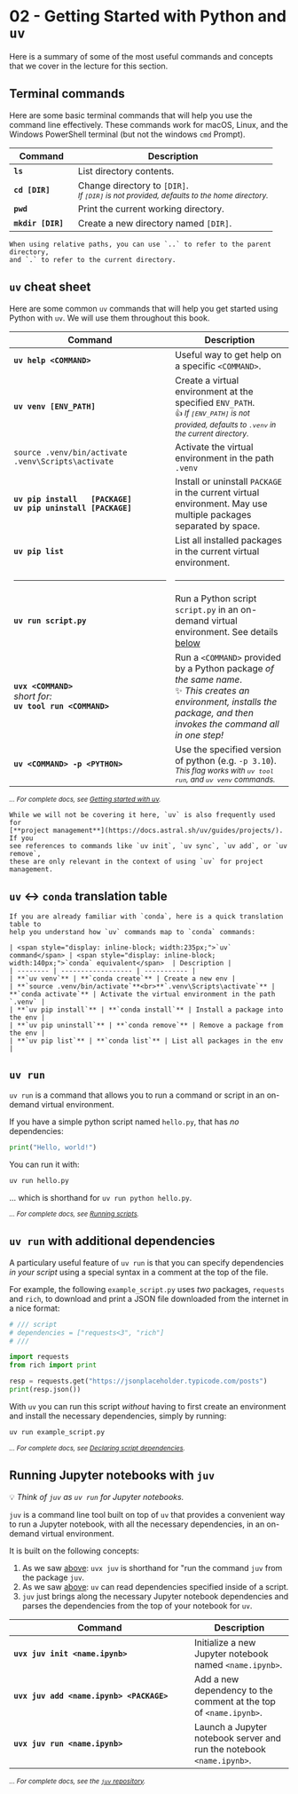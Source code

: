 # 02 - <i class="fab fa-python"></i> Getting Started with Python and `uv`

Here is a summary of some of the most useful commands and concepts that we cover
in the lecture for this section.

## Terminal commands

Here are some basic terminal commands that will help you use the
command line effectively.  These commands work for macOS,
Linux, and the Windows PowerShell terminal (but not the windows `cmd` Prompt).

| <span style="display: inline-block; width:100px;">Command</span>  | Description |
| -------- | ----------- |
| **`ls`** | List directory contents. |
| **`cd [DIR]`** | Change directory to `[DIR]`. <br><small>_If `[DIR]` is not provided, defaults to the home directory._</small> |
| **`pwd`** | Print the current working directory. |
| **`mkdir [DIR]`** | Create a new directory named `[DIR]`. |

```{tip}
When using relative paths, you can use `..` to refer to the parent directory,
and `.` to refer to the current directory.
```

## `uv` cheat sheet

Here are some common `uv` commands that will help you get started using Python
with `uv`.  We will use them throughout this book.

| <span style="display: inline-block; width:275px;">Command</span>  | Description |
| -------- | ----------- |
| **`uv help <COMMAND>`** | Useful way to get help on a specific `<COMMAND>`. |
| **`uv venv [ENV_PATH]`** | Create a virtual environment at the specified `ENV_PATH`.<br><small>👍 _If `[ENV_PATH]` is not provided, defaults to `.venv` in the current directory_.</small> |
| <i class="fab fa-apple"></i> `source .venv/bin/activate`<br><i class="fab fa-windows"></i> `.venv\Scripts\activate` | Activate the virtual environment in the path `.venv` |
| **`uv pip install   [PACKAGE]`**<br>**`uv pip uninstall [PACKAGE]`** | Install or uninstall `PACKAGE` in the current virtual environment.  May use multiple packages separated by space. |
| **`uv pip list`** | List all installed packages in the current virtual environment. |
| <hr> | <hr> |
| **`uv run script.py`** | Run a Python script `script.py` in an on-demand virtual environment. See details [below](#uv-run) |
| <a name="uvx"></a>**`uvx <COMMAND>`**<br>_short for:_<br>**`uv tool run <COMMAND>`**<br>  | Run a `<COMMAND>` provided by a Python package _of the same name_. <br>✨ _This creates an environment, installs the package, and then invokes the command all in one step!_</small> |
| **`uv <COMMAND> -p <PYTHON>`** | Use the specified version of python (e.g. `-p 3.10`).<br><small>_This flag works with `uv tool run`, and `uv venv` commands._</small> |

<small>_... For complete docs, see [Getting started with
uv](https://docs.astral.sh/uv/getting-started/)._</small>

```{note}
While we will not be covering it here, `uv` is also frequently used for
[**project management**](https://docs.astral.sh/uv/guides/projects/).  If you
see references to commands like `uv init`, `uv sync`, `uv add`, or `uv remove`,
these are only relevant in the context of using `uv` for project management.
```

## `uv` ↔️ `conda` translation table

```{tip}
If you are already familiar with `conda`, here is a quick translation table to
help you understand how `uv` commands map to `conda` commands:

| <span style="display: inline-block; width:235px;">`uv` command</span> | <span style="display: inline-block; width:140px;">`conda` equivalent</span>  | Description |
| -------- | ------------------ | ----------- |
| **`uv venv`** | **`conda create`** | Create a new env |
| **`source .venv/bin/activate`**<br>**`.venv\Scripts\activate`** | **`conda activate`** | Activate the virtual environment in the path `.venv` |
| **`uv pip install`** | **`conda install`** | Install a package into the env |
| **`uv pip uninstall`** | **`conda remove`** | Remove a package from the env |
| **`uv pip list`** | **`conda list`** | List all packages in the env |
```

## `uv run`

`uv run` is a command that allows you to run a command or script in an on-demand
virtual environment.

If you have a simple python script named `hello.py`, that has _no_ dependencies:

```python
print("Hello, world!")
```

You can run it with:

```bash
uv run hello.py
```

... which is shorthand for `uv run python hello.py`.

<small>_... For complete docs, see
[Running scripts](https://docs.astral.sh/uv/guides/scripts/)._</small>

## `uv run` with additional dependencies

A particulary useful feature of `uv run` is that you can specify dependencies
_in your script_ using a special syntax in a comment at the top of the file.

For example, the following `example_script.py` uses _two_ packages, `requests`
and `rich`, to download and print a JSON file downloaded from the internet in a
nice format:

```python
# /// script
# dependencies = ["requests<3", "rich"]
# ///

import requests
from rich import print

resp = requests.get("https://jsonplaceholder.typicode.com/posts")
print(resp.json())
```

With `uv` you can run this script _without_ having to first create an
environment and install the necessary dependencies, simply
by running:

```bash
uv run example_script.py
```

<small>_... For complete docs, see [Declaring script
dependencies](https://docs.astral.sh/uv/guides/scripts/#declaring-script-dependencies)._</small>

## Running Jupyter notebooks with `juv`

💡 _Think of `juv` as `uv run` for Jupyter notebooks._

`juv` is a command line tool built on top of `uv` that provides a
convenient way to run a Jupyter notebook, with all the necessary
dependencies, in an on-demand virtual environment.

It is built on the following concepts:

1. As we saw [above](#uvx): `uvx juv` is shorthand for "run the
   command `juv` from the package `juv`.
2. As we saw [above](#uv-run-with-additional-dependencies): `uv` can read
   dependencies specified inside of a script.
3. `juv` just brings along the necessary Jupyter notebook dependencies and
   parses the dependencies from the top of your notebook for `uv`.

| <span style="display: inline-block; width:310px;">Command</span>  | Description |
| -------- | ----------- |
| **`uvx juv init <name.ipynb>`** | Initialize a new Jupyter notebook named `<name.ipynb>`. |
| **`uvx juv add <name.ipynb> <PACKAGE>`** | Add a new dependency to the comment at the top of `<name.ipynb>`. |
| **`uvx juv run <name.ipynb>`** | Launch a Jupyter notebook server and run the notebook `<name.ipynb>`. |

<small>_... For complete docs, see the [`juv` repository](https://github.com/manzt/juv)._</small>
